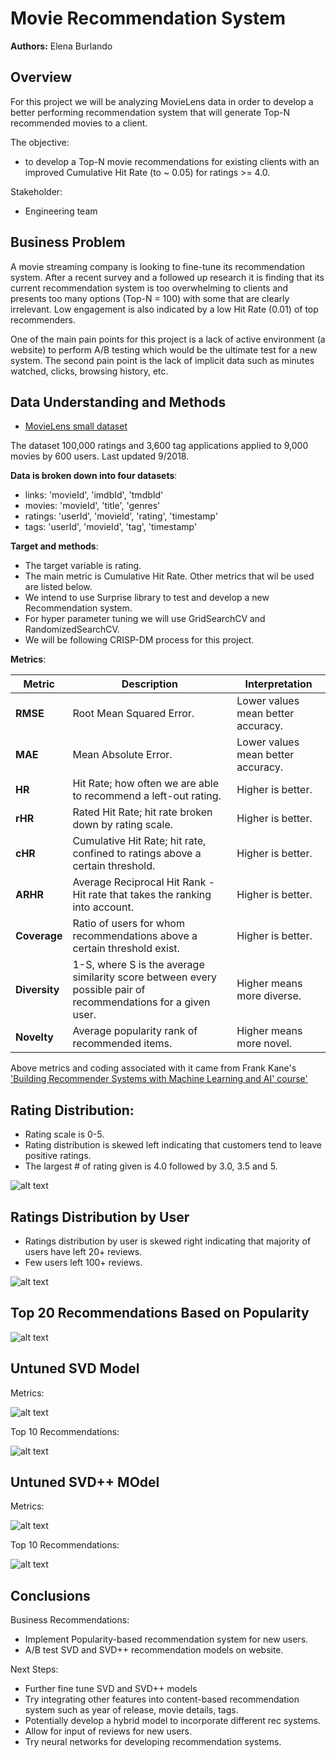 # Movie Recommendation System

**Authors:** Elena Burlando

## Overview

For this project we will be analyzing MovieLens data in order to develop a better performing recommendation system that will generate Top-N recommended movies to a client.

The objective:

* to develop a Top-N movie recommendations for existing clients with an improved Cumulative Hit Rate (to ~ 0.05) for ratings >= 4.0.

Stakeholder:

* Engineering team


## Business Problem

A movie streaming company is looking to fine-tune its recommendation system. After a recent survey and a followed up research it is finding that its current recommendation system is too overwhelming to clients and presents too many options (Top-N = 100) with some that are clearly irrelevant. Low engagement is also indicated by a low Hit Rate (0.01) of top recommenders.

One of the main pain points for this project is a lack of active environment (a website) to perform A/B testing which would be the ultimate test for a new system. The second pain point is the lack of implicit data such as minutes watched, clicks, browsing history, etc.


## Data Understanding and Methods

* [MovieLens small dataset](https://grouplens.org/datasets/movielens/latest/)

The dataset 100,000 ratings and 3,600 tag applications applied to 9,000 movies by 600 users. Last updated 9/2018. 

**Data is broken down into four datasets**: 
 * links: 'movieId', 'imdbId', 'tmdbId'
 * movies: 'movieId', 'title', 'genres' 
 * ratings: 'userId',  'movieId', 'rating', 'timestamp' 
 * tags: 'userId', 'movieId', 'tag', 'timestamp' 
 
**Target and methods**:  
* The target variable is rating.  
* The main metric is Cumulative Hit Rate. Other metrics that wil be used are listed below.  
* We intend to use Surprise library to test and develop a new Recommendation system.  
* For hyper parameter tuning we will use GridSearchCV and RandomizedSearchCV. 
* We will be following CRISP-DM process for this project. 


**Metrics**:

| **Metric** | **Description** | **Interpretation** |
|---|---|---|
| **RMSE** | Root Mean Squared Error. | Lower values mean better accuracy. |
| **MAE** | Mean Absolute Error. | Lower values mean better accuracy. |
| **HR** | Hit Rate; how often we are able to recommend a left-out rating. | Higher is better. |
| **rHR** | Rated Hit Rate; hit rate broken down by rating scale. | Higher is better. |
| **cHR** | Cumulative Hit Rate; hit rate, confined to ratings above a certain threshold. | Higher is better. |
| **ARHR** | Average Reciprocal Hit Rank - Hit rate that takes the ranking into account. | Higher is better. |
| **Coverage** | Ratio of users for whom recommendations above a certain threshold exist. | Higher is better. |
| **Diversity** | 1-S, where S is the average similarity score between every possible pair of recommendations for a given user. | Higher means more diverse. |
| **Novelty** | Average popularity rank of recommended items. | Higher means more novel. |

Above metrics and coding associated with it came from Frank Kane's ['Building Recommender Systems with Machine Learning and AI' course'](https://www.linkedin.com/learning/building-recommender-systems-with-machine-learning-and-ai/)


## Rating Distribution:

* Rating scale is 0-5. 
* Rating distribution is skewed left indicating that customers tend to leave positive ratings. 
* The largest # of rating given is 4.0 followed by 3.0, 3.5 and 5. 

![alt text](https://github.com/rusalka013/recommendation_project/blob/main/Visuals/Rating_Distribution.png)


## Ratings Distribution by User

* Ratings distribution by user is skewed right indicating that majority of users have left 20+ reviews. 
* Few users left 100+ reviews. 

![alt text](https://github.com/rusalka013/recommendation_project/blob/main/Visuals/Ratings_dist_by_user.png)


## Top 20 Recommendations Based on Popularity


![alt text](https://github.com/rusalka013/recommendation_project/blob/main/Visuals/Ratings_dist_by_movie.png)
 

## Untuned SVD Model

Metrics: 

![alt text](https://github.com/rusalka013/recommendation_project/blob/main/Visuals/SVD_metrics.png)

Top 10 Recommendations: 

![alt text](https://github.com/rusalka013/recommendation_project/blob/main/Visuals/SVD_recs.png)
 

## Untuned SVD++ MOdel 

Metrics:

![alt text](https://github.com/rusalka013/recommendation_project/blob/main/Visuals/SVDpp_metrics.png)

Top 10 Recommendations: 

![alt text](https://github.com/rusalka013/recommendation_project/blob/main/Visuals/SVDpp_recs.png)


## Conclusions

Business Recommendations: 

* Implement Popularity-based recommendation system for new users.
* A/B test SVD and SVD++ recommendation models on website. 

Next Steps: 
* Further fine tune SVD and SVD++ models
* Try integrating other features into content-based recommendation system such as year of release, movie details, tags.
* Potentially develop a hybrid model to incorporate different rec systems. 
* Allow for input of reviews for new users. 
* Try neural networks for developing recommendation systems. 




